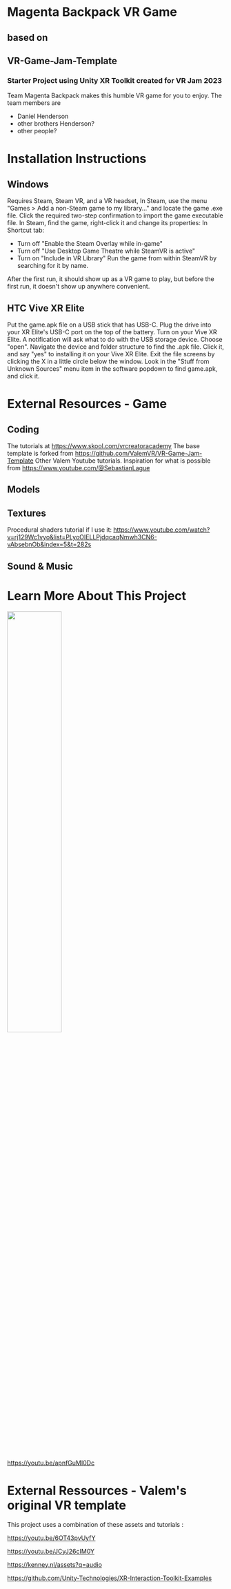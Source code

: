 # Magenta Backpack VR Game
## based on
## VR-Game-Jam-Template
### Starter Project using Unity XR Toolkit created for VR Jam 2023

Team Magenta Backpack makes this humble VR game for you to enjoy.
The team members are
- Daniel Henderson
- other brothers Henderson?
- other people?

# Installation Instructions
## Windows
Requires Steam, Steam VR, and a VR headset,
In Steam, use the menu "Games > Add a non-Steam game to my library..."
and locate the game .exe file. 
Click the required two-step confirmation to import the game executable file.
In Steam, find the game, right-click it and change its properties:
In Shortcut tab:
- Turn off "Enable the Steam Overlay while in-game"
- Turn off "Use Desktop Game Theatre while SteamVR is active"
- Turn on "Include in VR Library"
Run the game from within SteamVR by searching for it by name.

After the first run, it should show up as a VR game to play,
but before the first run, it doesn't show up anywhere convenient.

## HTC Vive XR Elite
Put the game.apk file on a USB stick that has USB-C.
Plug the drive into your XR Elite's USB-C port on the top of the battery.
Turn on your Vive XR Elite.
A notification will ask what to do with the USB storage device. Choose "open".
Navigate the device and folder structure to find the .apk file.
Click it, and say "yes" to installing it on your Vive XR Elite.
Exit the file screens by clicking the X in a little circle below the window.
Look in the "Stuff from Unknown Sources" menu item in the software popdown to find game.apk, and click it.

# External Resources - Game
## Coding
The tutorials at https://www.skool.com/vrcreatoracademy 
The base template is forked from https://github.com/ValemVR/VR-Game-Jam-Template
Other Valem Youtube tutorials.
Inspiration for what is possible from https://www.youtube.com/@SebastianLague 

## Models

## Textures
Procedural shaders tutorial if I use it:
https://www.youtube.com/watch?v=rj129Wc1vyo&list=PLyoOIELLPjdqcaqNmwh3CN6-vAbsebnOb&index=5&t=282s
## Sound & Music 

## 




# Learn More About This Project
[<img src="https://i.ytimg.com/vi/apnfGuMI0Dc/maxresdefault.jpg" width="50%">](https://youtu.be/apnfGuMI0Dc)

https://youtu.be/apnfGuMI0Dc

# External Ressources - Valem's original VR template
This project uses a combination of these assets and tutorials :

https://youtu.be/6OT43pvUyfY

https://youtu.be/JCyJ26cIM0Y

https://kenney.nl/assets?q=audio

https://github.com/Unity-Technologies/XR-Interaction-Toolkit-Examples
